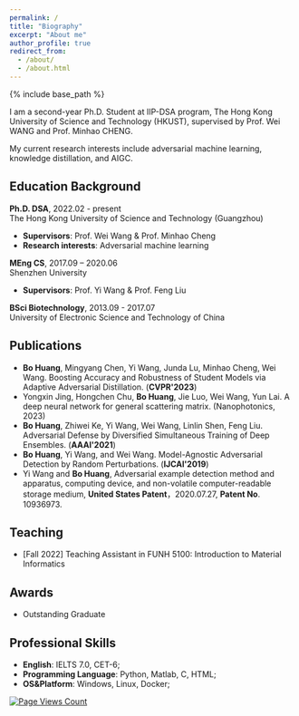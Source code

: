 ```yaml
---
permalink: /
title: "Biography"
excerpt: "About me"
author_profile: true
redirect_from: 
  - /about/
  - /about.html
---
```

{% include base_path %}

I am a second-year Ph.D. Student at IIP-DSA program, The Hong Kong University of Science and Technology (HKUST), supervised by Prof. Wei WANG and Prof. Minhao CHENG.

My current research interests include adversarial machine learning, knowledge distillation, and AIGC.

## Education Background
**Ph.D. DSA**, 2022.02 - present <br/> 
The Hong Kong University of Science and Technology (Guangzhou)
  * **Supervisors**: Prof. Wei Wang & Prof. Minhao Cheng
  * **Research interests**: Adversarial machine learning

**MEng CS**, 2017.09 – 2020.06 <br/> 
Shenzhen University
  * **Supervisors**: Prof. Yi Wang & Prof. Feng Liu

**BSci Biotechnology**, 2013.09 - 2017.07 <br/> 
University of Electronic Science and Technology of China

## Publications
- **Bo Huang**, Mingyang Chen, Yi Wang, Junda Lu, Minhao Cheng, Wei Wang. Boosting Accuracy and Robustness of Student Models via Adaptive Adversarial Distillation. (**CVPR'2023**)
- Yongxin Jing, Hongchen Chu, **Bo Huang**, Jie Luo, Wei Wang, Yun Lai. A deep neural network for general scattering matrix. (Nanophotonics, 2023)
- **Bo Huang**, Zhiwei Ke, Yi Wang, Wei Wang, Linlin Shen, Feng Liu. Adversarial Defense by Diversified Simultaneous Training of Deep Ensembles. (**AAAI'2021**)
- **Bo Huang**, Yi Wang, and Wei Wang. Model-Agnostic Adversarial Detection by Random Perturbations. (**IJCAI'2019**)
- Yi Wang and **Bo Huang**, Adversarial example detection method and apparatus, computing device, and non-volatile computer-readable storage medium, **United States Patent**，2020.07.27, **Patent No**. 10936973.

## Teaching
* [Fall 2022] Teaching Assistant in FUNH 5100:  Introduction to Material Informatics

## Awards
* Outstanding Graduate

## Professional Skills
* **English**: IELTS 7.0, CET-6;
* **Programming Language**: Python, Matlab, C, HTML;
* **OS&Platform**: Windows, Linux, Docker;

[![Page Views Count](https://badges.toozhao.com/badges/01GFX6CS5SF3HNS3SVCS5QHFZP/blue.svg)](https://badges.toozhao.com/stats/01GFX6CS5SF3HNS3SVCS5QHFZP "Get your own page views count badge on badges.toozhao.com")
